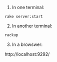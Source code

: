 1. In one terminal:

`rake server:start`

2. In another terminal:

`rackup`

3. In a browswer:

http://localhost:9292/